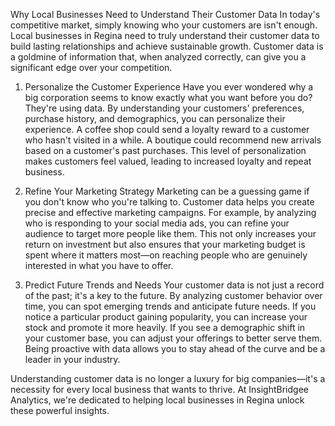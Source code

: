 Why Local Businesses Need to Understand Their Customer Data
In today's competitive market, simply knowing who your customers are isn't enough. Local businesses in Regina need to truly understand their customer data to build lasting relationships and achieve sustainable growth. Customer data is a goldmine of information that, when analyzed correctly, can give you a significant edge over your competition.

1. Personalize the Customer Experience
Have you ever wondered why a big corporation seems to know exactly what you want before you do? They're using data. By understanding your customers' preferences, purchase history, and demographics, you can personalize their experience. A coffee shop could send a loyalty reward to a customer who hasn't visited in a while. A boutique could recommend new arrivals based on a customer's past purchases. This level of personalization makes customers feel valued, leading to increased loyalty and repeat business.

2. Refine Your Marketing Strategy
Marketing can be a guessing game if you don't know who you're talking to. Customer data helps you create precise and effective marketing campaigns. For example, by analyzing who is responding to your social media ads, you can refine your audience to target more people like them. This not only increases your return on investment but also ensures that your marketing budget is spent where it matters most—on reaching people who are genuinely interested in what you have to offer.

3. Predict Future Trends and Needs
Your customer data is not just a record of the past; it's a key to the future. By analyzing customer behavior over time, you can spot emerging trends and anticipate future needs. If you notice a particular product gaining popularity, you can increase your stock and promote it more heavily. If you see a demographic shift in your customer base, you can adjust your offerings to better serve them. Being proactive with data allows you to stay ahead of the curve and be a leader in your industry.

Understanding customer data is no longer a luxury for big companies—it's a necessity for every local business that wants to thrive. At InsightBridgee Analytics, we're dedicated to helping local businesses in Regina unlock these powerful insights.